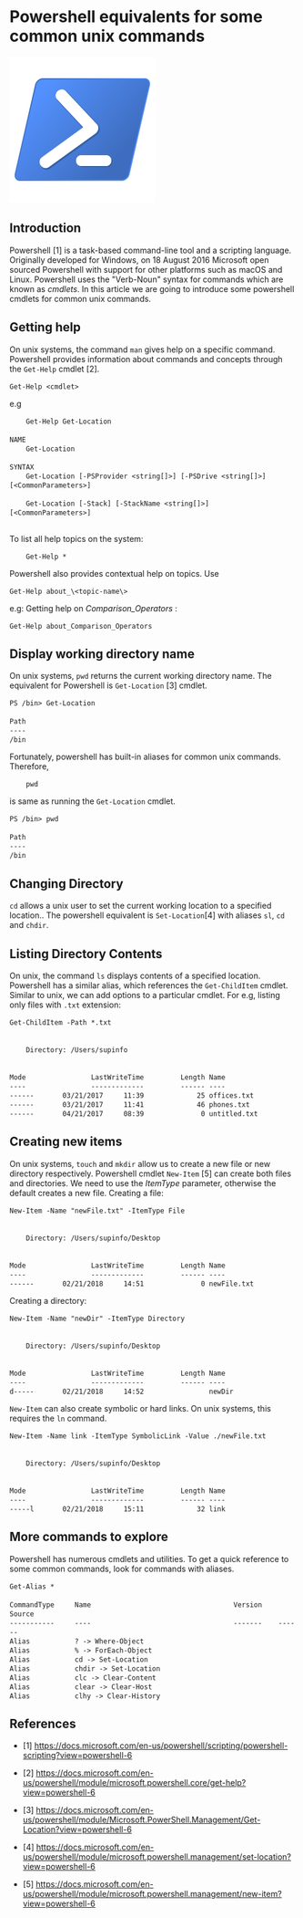 # Powershell equivalents for some common unix commands

![powershell](PowerShell.png)

## Introduction

Powershell [1] is a task-based command-line tool and a scripting language. Originally developed for Windows, on 18 August 2016 Microsoft open sourced Powershell with support for other platforms such as macOS and Linux. Powershell uses the "Verb-Noun" syntax for commands which are known as _cmdlets_. In this article we are going to introduce some powershell cmdlets for common unix commands.

## Getting help
On unix systems, the command `man` gives help on a specific command. Powershell provides information about commands and concepts through the `Get-Help` cmdlet [2].

```shell
Get-Help <cmdlet>
```

e.g 
```shell
    Get-Help Get-Location

NAME
    Get-Location
    
SYNTAX
    Get-Location [-PSProvider <string[]>] [-PSDrive <string[]>]  [<CommonParameters>]
    
    Get-Location [-Stack] [-StackName <string[]>]  [<CommonParameters>]
    
``` 

To list all help topics on the system:

```shell
    Get-Help *
```

Powershell also provides contextual help on topics. Use

```
Get-Help about_\<topic-name\>
```
e.g: Getting help on _Comparison_Operators_ :

```
Get-Help about_Comparison_Operators
```


## Display working directory name

On unix systems, `pwd` returns the current working directory name. The equivalent for Powershell is `Get-Location` [3] cmdlet. 

```shell
PS /bin> Get-Location                                                               

Path
----
/bin

```
Fortunately, powershell has built-in aliases for common unix commands. Therefore,

```
    pwd
```
is same as running the `Get-Location` cmdlet.

```
PS /bin> pwd                                                                        

Path
----
/bin

```

## Changing Directory

`cd` allows a unix user to set the current working location to a specified location.. The powershell equivalent is `Set-Location`[4] with aliases `sl`, `cd` and `chdir`.

## Listing Directory Contents
On unix, the command `ls` displays contents of a specified location. Powershell has a similar alias, which references the `Get-ChildItem` cmdlet. Similar to unix, we can add options to a particular cmdlet.
For e.g, listing only files with `.txt` extension:

```shell
Get-ChildItem -Path *.txt                                          


    Directory: /Users/supinfo


Mode                LastWriteTime         Length Name                              
----                -------------         ------ ----                              
------       03/21/2017     11:39             25 offices.txt                       
------       03/21/2017     11:41             46 phones.txt                        
------       04/21/2017     08:39              0 untitled.txt
```

## Creating new items
On unix systems, `touch` and `mkdir` allow us to create a new file or new directory respectively. Powershell cmdlet `New-Item` [5] can create both files and directories. We need to use the _ItemType_ parameter, otherwise the default creates a new file.
 Creating a file:
```shell
New-Item -Name "newFile.txt" -ItemType File                                                                            


    Directory: /Users/supinfo/Desktop


Mode                LastWriteTime         Length Name                                                                                          
----                -------------         ------ ----                                                                                          
------       02/21/2018     14:51              0 newFile.txt
```

Creating a directory:

```shell
New-Item -Name "newDir" -ItemType Directory                                                                            


    Directory: /Users/supinfo/Desktop


Mode                LastWriteTime         Length Name                                                                                          
----                -------------         ------ ----                                                                                          
d-----       02/21/2018     14:52                newDir
```

`New-Item` can also create symbolic or hard links. On unix systems, this requires the `ln` command.

```shell
New-Item -Name link -ItemType SymbolicLink -Value ./newFile.txt                                                        


    Directory: /Users/supinfo/Desktop


Mode                LastWriteTime         Length Name                                                                                          
----                -------------         ------ ----                                                                                          
-----l       02/21/2018     15:11             32 link  

```

## More commands to explore
Powershell has numerous cmdlets and utilities. To get a quick reference to some common commands, look for commands with aliases. 

```shell
Get-Alias *                                                                                                            

CommandType     Name                                   Version    Source                                               
-----------     ----                                   -------    ------                                               
Alias           ? -> Where-Object                                                                                      
Alias           % -> ForEach-Object                                                                                    
Alias           cd -> Set-Location                                                                                     
Alias           chdir -> Set-Location                                                                                  
Alias           clc -> Clear-Content                                                                                   
Alias           clear -> Clear-Host                                                                                    
Alias           clhy -> Clear-History  
```

## References
- [1] https://docs.microsoft.com/en-us/powershell/scripting/powershell-scripting?view=powershell-6

- [2] https://docs.microsoft.com/en-us/powershell/module/microsoft.powershell.core/get-help?view=powershell-6

- [3] https://docs.microsoft.com/en-us/powershell/module/Microsoft.PowerShell.Management/Get-Location?view=powershell-6

- [4] https://docs.microsoft.com/en-us/powershell/module/microsoft.powershell.management/set-location?view=powershell-6

- [5] https://docs.microsoft.com/en-us/powershell/module/microsoft.powershell.management/new-item?view=powershell-6